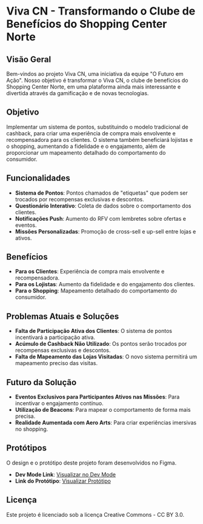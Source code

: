 # Viva CN - Transformando o Clube de Benefícios do Shopping Center Norte

## Visão Geral

Bem-vindos ao projeto Viva CN, uma iniciativa da equipe "O Futuro em Ação". Nosso objetivo é transformar o Viva CN, o clube de benefícios do Shopping Center Norte, em uma plataforma ainda mais interessante e divertida através da gamificação e de novas tecnologias.

## Objetivo

Implementar um sistema de pontos, substituindo o modelo tradicional de cashback, para criar uma experiência de compra mais envolvente e recompensadora para os clientes. O sistema também beneficiará lojistas e o shopping, aumentando a fidelidade e o engajamento, além de proporcionar um mapeamento detalhado do comportamento do consumidor.

## Funcionalidades

- **Sistema de Pontos**: Pontos chamados de "etiquetas" que podem ser trocados por recompensas exclusivas e descontos.
- **Questionário Interativo**: Coleta de dados sobre o comportamento dos clientes.
- **Notificações Push**: Aumento do RFV com lembretes sobre ofertas e eventos.
- **Missões Personalizadas**: Promoção de cross-sell e up-sell entre lojas e ativos.

## Benefícios

- **Para os Clientes**: Experiência de compra mais envolvente e recompensadora.
- **Para os Lojistas**: Aumento da fidelidade e do engajamento dos clientes.
- **Para o Shopping**: Mapeamento detalhado do comportamento do consumidor.

## Problemas Atuais e Soluções

- **Falta de Participação Ativa dos Clientes**: O sistema de pontos incentivará a participação ativa.
- **Acúmulo de Cashback Não Utilizado**: Os pontos serão trocados por recompensas exclusivas e descontos.
- **Falta de Mapeamento das Lojas Visitadas**: O novo sistema permitirá um mapeamento preciso das visitas.

## Futuro da Solução

- **Eventos Exclusivos para Participantes Ativos nas Missões**: Para incentivar o engajamento contínuo.
- **Utilização de Beacons**: Para mapear o comportamento de forma mais precisa.
- **Realidade Aumentada com Aero Arts**: Para criar experiências imersivas no shopping.

## Protótipos

O design e o protótipo deste projeto foram desenvolvidos no Figma.

- **Dev Mode Link**: [Visualizar no Dev Mode](https://www.figma.com/design/147M4vJau7xNksmd94dtfM/Viva-Center-Norte?node-id=0-1&m=dev&t=tSHpJwhoJ1pbej6i-1)
- **Link do Protótipo**: [Visualizar Protótipo](https://www.figma.com/proto/147M4vJau7xNksmd94dtfM/Viva-Center-Norte?t=tSHpJwhoJ1pbej6i-1)

## Licença

Este projeto é licenciado sob a licença Creative Commons - CC BY 3.0.

